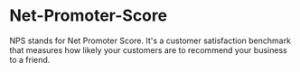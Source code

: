 # Net-Promoter-Score
NPS stands for Net Promoter Score. It's a customer satisfaction benchmark that measures how likely your customers are to recommend your business to a friend.
